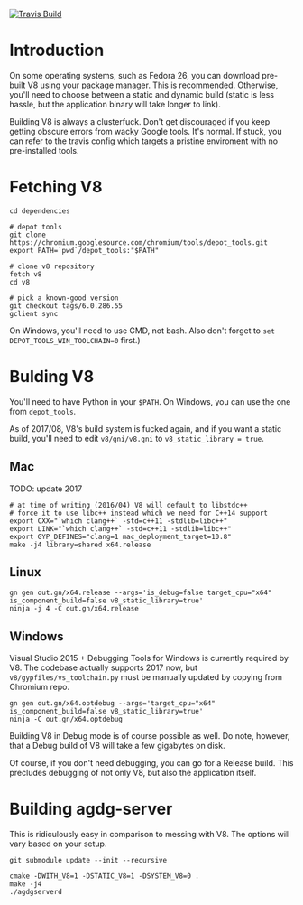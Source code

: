 [![Travis Build](https://travis-ci.org/minexew/agdg-server.svg?branch=master)](https://travis-ci.org/minexew/agdg-server)

Introduction
============

On some operating systems, such as Fedora 26, you can download pre-built V8 using your package manager. This is recommended.
Otherwise, you'll need to choose between a static and dynamic build (static is less hassle, but the application binary will take longer to link).

Building V8 is always a clusterfuck. Don't get discouraged if you keep getting obscure errors from wacky Google tools. It's normal.
If stuck, you can refer to the travis config which targets a pristine enviroment with no pre-installed tools.

Fetching V8
==========
```
cd dependencies

# depot tools
git clone https://chromium.googlesource.com/chromium/tools/depot_tools.git
export PATH=`pwd`/depot_tools:"$PATH"

# clone v8 repository
fetch v8
cd v8

# pick a known-good version
git checkout tags/6.0.286.55
gclient sync
```

On Windows, you'll need to use CMD, not bash. Also don't forget to `set DEPOT_TOOLS_WIN_TOOLCHAIN=0` first.)

Bulding V8
==========
You'll need to have Python in your `$PATH`. On Windows, you can use the one from `depot_tools`.

As of 2017/08, V8's build system is fucked again, and if you want a static build, you'll need to edit `v8/gni/v8.gni` to `v8_static_library = true`.

## Mac
TODO: update 2017
```
# at time of writing (2016/04) V8 will default to libstdc++
# force it to use libc++ instead which we need for C++14 support
export CXX="`which clang++` -std=c++11 -stdlib=libc++"
export LINK="`which clang++` -std=c++11 -stdlib=libc++"
export GYP_DEFINES="clang=1 mac_deployment_target=10.8"
make -j4 library=shared x64.release
```
## Linux

```
gn gen out.gn/x64.release --args='is_debug=false target_cpu="x64" is_component_build=false v8_static_library=true'
ninja -j 4 -C out.gn/x64.release
```

## Windows
Visual Studio 2015 + Debugging Tools for Windows is currently required by V8. The codebase actually supports 2017 now, but `v8/gypfiles/vs_toolchain.py` must be manually updated by copying from Chromium repo.

```
gn gen out.gn/x64.optdebug --args='target_cpu="x64" is_component_build=false v8_static_library=true'
ninja -C out.gn/x64.optdebug
```

Building V8 in Debug mode is of course possible as well. Do note, however, that a Debug build of V8 will take a few gigabytes on disk.

Of course, if you don't need debugging, you can go for a Release build. This precludes debugging of not only V8, but also the application itself.

Building agdg-server
====================

This is ridiculously easy in comparison to messing with V8. The options will vary based on your setup.

```
git submodule update --init --recursive

cmake -DWITH_V8=1 -DSTATIC_V8=1 -DSYSTEM_V8=0 .
make -j4
./agdgserverd
```
